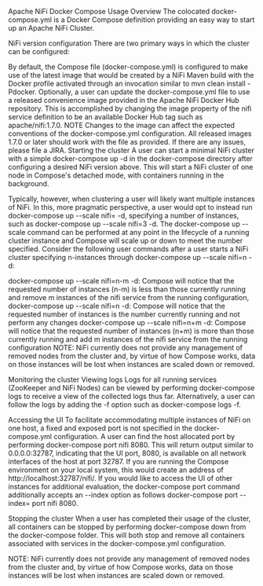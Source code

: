 Apache NiFi Docker Compose
Usage
Overview
The colocated docker-compose.yml is a Docker Compose definition providing an easy way to start up an Apache NiFi Cluster.

NiFi version configuration
There are two primary ways in which the cluster can be configured:

By default, the Compose file (docker-compose.yml) is configured to make use of the latest image that would be created by a NiFi Maven build with the Docker profile activated through an invocation similar to mvn clean install -Pdocker.
Optionally, a user can update the docker-compose.yml file to use a released convenience image provided in the Apache NiFi Docker Hub repository. This is accomplished by changing the image property of the nifi service definition to be an available Docker Hub tag such as apache/nifi:1.7.0. NOTE Changes to the image can affect the expected conventions of the docker-compose.yml configuration. All released images 1.7.0 or later should work with the file as provided. If there are any issues, please file a JIRA.
Starting the cluster
A user can start a minimal NiFi cluster with a simple docker-compose up -d in the docker-compose directory after configuring a desired NiFi version above. This will start a NiFi cluster of one node in Compose's detached mode, with containers running in the background.

Typically, however, when clustering a user will likely want multiple instances of NiFi. In this, more pragmatic perspective, a user would opt to instead run docker-compose up --scale nifi=<number of instances> -d, specifying a number of instances, such as docker-compose up --scale nifi=3 -d. The docker-compose up --scale command can be performed at any point in the lifecycle of a running cluster instance and Compose will scale up or down to meet the number specified. Consider the following user commands after a user starts a NiFi cluster specifying n-instances through docker-compose up --scale nifi=n -d:

docker-compose up --scale nifi=n-m -d: Compose will notice that the requested number of instances (n-m) is less than those currently running and remove m instances of the nifi service from the running configuration,
docker-compose up --scale nifi=n -d: Compose will notice that the requested number of instances is the number currently running and not perform any changes
docker-compose up --scale nifi=n+m -d: Compose will notice that the requested number of instances (n+m) is more than those currently running and add m instances of the nifi service from the running configuration
NOTE: NiFi currently does not provide any management of removed nodes from the cluster and, by virtue of how Compose works, data on those instances will be lost when instances are scaled down or removed.

Monitoring the cluster
Viewing logs
Logs for all running services (ZooKeeper and NiFi Nodes) can be viewed by performing docker-compose logs to receive a view of the collected logs thus far. Alternatively, a user can follow the logs by adding the -f option such as docker-compose logs -f.

Accessing the UI
To facilitate accommodating multiple instances of NiFi on one host, a fixed and exposed port is not specified in the docker-compose.yml configuration. A user can find the host allocated port by performing docker-compose port nifi 8080. This will return output similar to 0.0.0.0:32787, indicating that the UI port, 8080, is available on all network interfaces of the host at port 32787. If you are running the Compose environment on your local system, this would create an address of http://localhost:32787/nifi/. If you would like to access the UI of other instances for additional evaluation, the docker-compose port command additionally accepts an --index option as follows docker-compose port --index=<instance number> port nifi 8080.

Stopping the cluster
When a user has completed their usage of the cluster, all containers can be stopped by performing docker-compose down from the docker-compose folder. This will both stop and remove all containers associated with services in the docker-compose.yml configuration.

NOTE: NiFi currently does not provide any management of removed nodes from the cluster and, by virtue of how Compose works, data on those instances will be lost when instances are scaled down or removed.
